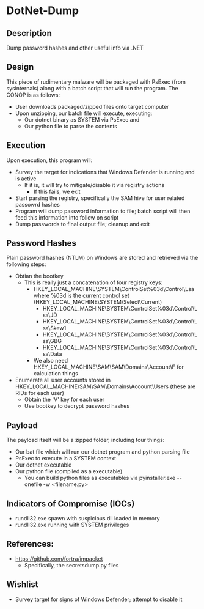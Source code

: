 # DotNet-Dump
## Description
Dump password hashes and other useful info via .NET

## Design
This piece of rudimentary malware will be packaged with PsExec (from sysinternals) along with a batch script that will run the program. The CONOP is as follows:
- User downloads packaged/zipped files onto target computer
- Upon unzipping, our batch file will execute, executing:
  -  Our dotnet binary as SYSTEM via PsExec and
  -  Our python file to parse the contents 

## Execution
Upon execution, this program will:
- Survey the target for indications that Windows Defender is running and is active
  - If it is, it will try to mitigate/disable it via registry actions
    - If this fails, we exit
- Start parsing the registry, specifically the SAM hive for user related passowrd hashes 
- Program will dump password information to file; batch script will then feed this information into follow on script
- Dump passwords to final output file; cleanup and exit 

## Password Hashes
Plain password hashes (NTLM) on Windows are stored and retrieved via the following steps:
- Obtian the bootkey
  - This is really just a concatenation of four registry keys:
    - HKEY_LOCAL_MACHINE\SYSTEM\ControlSet%03d\Control\Lsa where %03d is the current control set (HKEY_LOCAL_MACHINE\SYSTEM\Select\Current)
      - HKEY_LOCAL_MACHINE\SYSTEM\ControlSet%03d\Control\Lsa\JD
      - HKEY_LOCAL_MACHINE\SYSTEM\ControlSet%03d\Control\Lsa\Skew1
      - HKEY_LOCAL_MACHINE\SYSTEM\ControlSet%03d\Control\Lsa\GBG
      - HKEY_LOCAL_MACHINE\SYSTEM\ControlSet%03d\Control\Lsa\Data
    - We also need HKEY_LOCAL_MACHINE\SAM\SAM\Domains\Account\F for calculation things 
- Enumerate all user accounts stored in HKEY_LOCAL_MACHINE\SAM\SAM\Domains\Account\Users (these are RIDs for each user)
  - Obtain the 'V' key for each user 
  - Use bootkey to decrypt password hashes 

## Payload
The payload itself will be a zipped folder, including four things:
  - Our bat file which will run our dotnet program and python parsing file
  - PsExec to execute in a SYSTEM context
  - Our dotnet executable
  - Our python file (compiled as a executable)
    - You can build python files as executables via pyinstaller.exe --onefile -w <filename.py>

## Indicators of Compromise (IOCs)
- rundll32.exe spawn with suspicious dll loaded in memory
- rundll32.exe running with SYSTEM privileges 

## References:
- https://github.com/fortra/impacket
  - Specifically, the secretsdump.py files 

## Wishlist
- Survey target for signs of Windows Defender; attempt to disable it 
